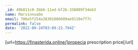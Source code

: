 ```yaml
---
_id: 49b811c0-3bb6-11ed-bf2b-336009f34eb3
name: Marvinnuabe
email: 706e5f254a38301086609ae9110e7f7c
permalink: false
date: '2022-09-24T03:09:22.794Z'
---
```

[url=https://finasterida.online/]propecia prescription price[/url]
